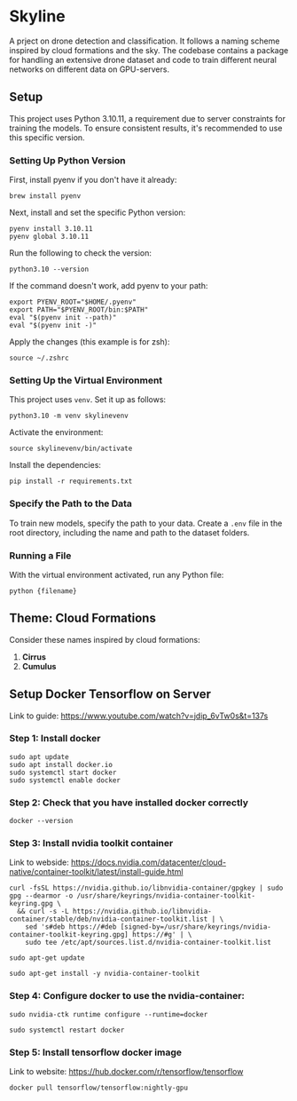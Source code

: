# Skyline

A prject on drone detection and classification. It follows a naming scheme inspired by cloud formations and the sky. The codebase contains a package for handling an extensive drone dataset and code to train different neural networks on different data on GPU-servers.

## Setup

This project uses Python 3.10.11, a requirement due to server constraints for training the models. To ensure consistent results, it's recommended to use this specific version.

### Setting Up Python Version

First, install pyenv if you don't have it already:

```
brew install pyenv
```

Next, install and set the specific Python version:

```
pyenv install 3.10.11
pyenv global 3.10.11
```

Run the following to check the version:

```
python3.10 --version
```

If the command doesn't work, add pyenv to your path:

```
export PYENV_ROOT="$HOME/.pyenv"
export PATH="$PYENV_ROOT/bin:$PATH"
eval "$(pyenv init --path)"
eval "$(pyenv init -)"
```

Apply the changes (this example is for zsh):

```
source ~/.zshrc
```

### Setting Up the Virtual Environment

This project uses `venv`. Set it up as follows:

```
python3.10 -m venv skylinevenv
```

Activate the environment:

```
source skylinevenv/bin/activate
```

Install the dependencies:

```
pip install -r requirements.txt
```

### Specify the Path to the Data

To train new models, specify the path to your data. Create a `.env` file in the root directory, including the name and path to the dataset folders.

### Running a File

With the virtual environment activated, run any Python file:

```
python {filename}
```

## Theme: Cloud Formations

Consider these names inspired by cloud formations:

1. **Cirrus**
2. **Cumulus**

## Setup Docker Tensorflow on Server

Link to guide: https://www.youtube.com/watch?v=jdip_6vTw0s&t=137s

### Step 1: Install docker

```
sudo apt update
sudo apt install docker.io
sudo systemctl start docker
sudo systemctl enable docker
```

### Step 2: Check that you have installed docker correctly

```
docker --version
```

### Step 3: Install nvidia toolkit container

Link to webside: https://docs.nvidia.com/datacenter/cloud-native/container-toolkit/latest/install-guide.html

```
curl -fsSL https://nvidia.github.io/libnvidia-container/gpgkey | sudo gpg --dearmor -o /usr/share/keyrings/nvidia-container-toolkit-keyring.gpg \
  && curl -s -L https://nvidia.github.io/libnvidia-container/stable/deb/nvidia-container-toolkit.list | \
    sed 's#deb https://#deb [signed-by=/usr/share/keyrings/nvidia-container-toolkit-keyring.gpg] https://#g' | \
    sudo tee /etc/apt/sources.list.d/nvidia-container-toolkit.list
```

```
sudo apt-get update
```

```
sudo apt-get install -y nvidia-container-toolkit
```

### Step 4: Configure docker to use the nvidia-container:

```
sudo nvidia-ctk runtime configure --runtime=docker
```

```
sudo systemctl restart docker
```

### Step 5: Install tensorflow docker image

Link to website: https://hub.docker.com/r/tensorflow/tensorflow

```
docker pull tensorflow/tensorflow:nightly-gpu
```
